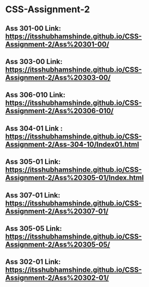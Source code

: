 # CSS-Assignment-2
## Ass 301-00 Link: https://itsshubhamshinde.github.io/CSS-Assignment-2/Ass%20301-00/
## Ass 303-00 Link: https://itsshubhamshinde.github.io/CSS-Assignment-2/Ass%20303-00/
## Ass 306-010 Link: https://itsshubhamshinde.github.io/CSS-Assignment-2/Ass%20306-010/
## Ass 304-01 Link : https://itsshubhamshinde.github.io/CSS-Assignment-2/Ass-304-10/Index01.html
## Ass 305-01 Link: https://itsshubhamshinde.github.io/CSS-Assignment-2/Ass%20305-01/Index.html
## Ass 307-01 Link: https://itsshubhamshinde.github.io/CSS-Assignment-2/Ass%20307-01/
## Ass 305-05 Link: https://itsshubhamshinde.github.io/CSS-Assignment-2/Ass%20305-05/
## Ass 302-01 Link: https://itsshubhamshinde.github.io/CSS-Assignment-2/Ass%20302-01/
